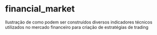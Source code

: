 # financial_market
Ilustração de como podem ser construídos diversos indicadores técnicos utilizados no mercado financeiro para criação de estratégias de trading
